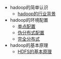 * hadoop的简单认识
	* [hadoop的行业背景](https://lixiaoxiaolove.github.io/Lixiaoxiao/boke/hadoop/hadoop1)
* hadoop的环境配置
	* [单点配置](https://lixiaoxiaolove.github.io/Lixiaoxiao/boke/hadoop/hadoop)
	* [伪分布式配置](https://lixiaoxiaolove.github.io/Lixiaoxiao/boke/hadoop/hadoop2)
	* [完全分布式](https://lixiaoxiaolove.github.io/Lixiaoxiao/boke/hadoop/hadoop3)
* hadoop的基本原理
	* [HDFS的基本原理](https://lixiaoxiaolove.github.io/Lixiaoxiao/boke/hadoop/hadoop11)
